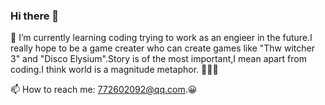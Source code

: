 ### Hi there 👋

🌱 I’m currently learning coding trying to work as an engieer in the future.I really hope to be a game creater who can create games like "Thw witcher 3" and "Disco Elysium".Story is of the most important,I mean apart from coding.I think world is a magnitude metaphor. 🥺🥺🥺


📫 How to reach me: 772602092@qq.com.😀

<!--
**uccelliy/uccelliy** is a ✨ _special_ ✨ repository because its `README.md` (this file) appears on your GitHub profile.


-->
